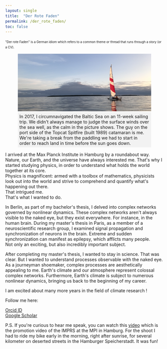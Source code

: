 ```yaml
---
layout: single
title:  "Der Rote Faden"
permalink: /der_rote_faden/
toc: false
---
```

<span style="font-size: 0.7em; font-style: normal; font-weight: normal;">
    "Der rote Faden" is a German idiom which refers to a common theme or thread that runs through a story (or a CV).
</span>
<figure>
    <img src="/assets/images/sailing_panorama.JPG" alt="catamaran_tallinn_bay">
    <figcaption style="background-color: #f2f2f2; padding: 5px;">In 2017, I circumnavigated the Baltic Sea on an 11-week sailing trip. We didn't always manage to judge the surface winds over the sea well, as the calm in the picture shows. The guy on the port side of the Topcat Spitfire (built 1989) catamaran is me. We're taking a break from the paddling we had to start in order to reach land in time before the sun goes down. </figcaption>
</figure>

I arrived at the Max Planck Institute in Hamburg by a roundabout way.<br>
Nature, our Earth, and the universe have always interested me. That's why I started studying physics, in order to understand what holds the world together at its core.<br>
Physics is magnificent: armed with a toolbox of mathematics, physicists look out into the world and strive to comprehend and quantify what's happening out there.<br>
That intrigued me.<br>
That's what I wanted to do.<br>

In Berlin, as part of my bachelor's thesis, I delved into complex networks governed by nonlinear dynamics. These complex networks aren't always visible to the naked eye, but they exist everywhere. For instance, in the human brain. During my master's thesis in Paris, as a member of a neuroscientific research group, I examined signal propagation and synchronization of neurons in the brain. Extreme and sudden synchronization can manifest as epilepsy, which afflicts many people.<br>
Not only an exciting, but also incredibly important subject.

After completing my master's thesis, I wanted to stay in science. That was clear.
But I wanted to understand processes observable with the naked eye. As a journeyman shoemaker, complex processes are aesthetically appealing to me. Earth's climate and our atmosphere represent colossal complex networks. Furthermore, Earth's climate is subject to numerous nonlinear dynamics, bringing us back to the beginning of my career.

I am excited about many more years in the field of climate research !

Follow me here:

[Orcid ID](https://orcid.org/0000-0002-1280-292X)    
[Google Scholar](https://scholar.google.com/citations?user=jUrnxisAAAAJ&hl=en)        

P.S. If you're curious to hear me speak, you can watch this [video](https://vimeo.com/806272814) which is the promotion video of the IMPRS at the MPI in Hamburg. For the shoot I had to ride my bike early in the morning, right after sunrise, for several kilometer on deserted streets in the Hamburger Speicherstadt. It was fun!





